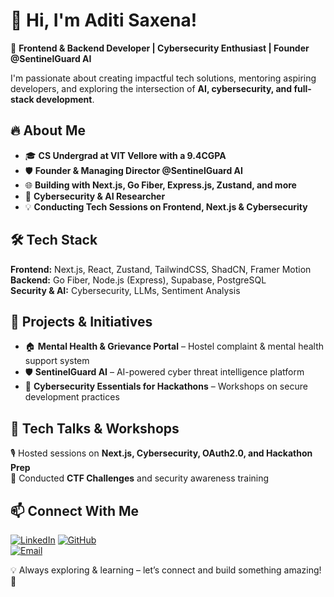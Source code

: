 # 👋 Hi, I'm Aditi Saxena!  

🚀 **Frontend & Backend Developer | Cybersecurity Enthusiast | Founder @SentinelGuard AI**  

I'm passionate about creating impactful tech solutions, mentoring aspiring developers, and exploring the intersection of **AI, cybersecurity, and full-stack development**.  

## 🔥 About Me  
- 🎓 **CS Undergrad at VIT Vellore with a 9.4CGPA**
- 🛡️ **Founder & Managing Director @SentinelGuard AI**  
- 🌐 **Building with Next.js, Go Fiber, Express.js, Zustand, and more**  
- 🔐 **Cybersecurity & AI Researcher**  
- 💡 **Conducting Tech Sessions on Frontend, Next.js & Cybersecurity**  

## 🛠️ Tech Stack  
**Frontend:** Next.js, React, Zustand, TailwindCSS, ShadCN, Framer Motion  
**Backend:** Go Fiber, Node.js (Express), Supabase, PostgreSQL  
**Security & AI:** Cybersecurity, LLMs, Sentiment Analysis  

## 🚀 Projects & Initiatives  
- 🏠 **Mental Health & Grievance Portal** – Hostel complaint & mental health support system  
- 🛡️ **SentinelGuard AI** – AI-powered cyber threat intelligence platform  
- 🔐 **Cybersecurity Essentials for Hackathons** – Workshops on secure development practices  

## 🎤 Tech Talks & Workshops  
🎙️ Hosted sessions on **Next.js, Cybersecurity, OAuth2.0, and Hackathon Prep**  
🎯 Conducted **CTF Challenges** and security awareness training  

## 📫 Connect With Me  
[![LinkedIn](https://img.shields.io/badge/LinkedIn-%230077B5.svg?&style=for-the-badge&logo=linkedin&logoColor=white)]([https://linkedin.com/in/aditi-saxena](https://www.linkedin.com/in/aditi-saxena-4674ab222/))
[![GitHub](https://img.shields.io/badge/GitHub-%23181717.svg?&style=for-the-badge&logo=github&logoColor=white)](https://github.com/aditisaxena259)  
[![Email](https://img.shields.io/badge/Email-%23D14836.svg?&style=for-the-badge&logo=gmail&logoColor=white)](mailto:saxena.aditi2805@gmail.com)  

💡 Always exploring & learning – let’s connect and build something amazing! 🚀  
